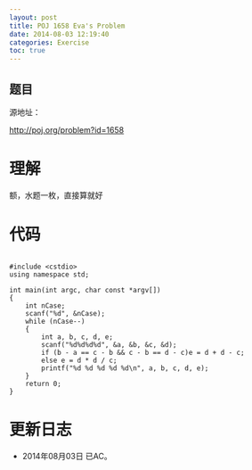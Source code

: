 ```yaml
---
layout: post
title: POJ 1658 Eva's Problem
date: 2014-08-03 12:19:40
categories: Exercise
toc: true
---
```

## 题目
源地址：

http://poj.org/problem?id=1658

# 理解
额，水题一枚，直接算就好

<!-- more -->

# 代码

```

#include <cstdio>
using namespace std;

int main(int argc, char const *argv[])
{
    int nCase;
    scanf("%d", &nCase);
    while (nCase--)
    {
        int a, b, c, d, e;
        scanf("%d%d%d%d", &a, &b, &c, &d);
        if (b - a == c - b && c - b == d - c)e = d + d - c;
        else e = d * d / c;
        printf("%d %d %d %d %d\n", a, b, c, d, e);
    }
    return 0;
}

```

# 更新日志
- 2014年08月03日 已AC。